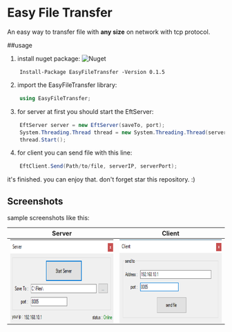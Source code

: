 # Easy File Transfer
An easy way to transfer file with **any size** on network with tcp protocol.

##usage

1. install nuget package:
![Nuget](https://img.shields.io/nuget/v/EasyFileTransfer)
```nuget
	Install-Package EasyFileTransfer -Version 0.1.5
```

2. import the EasyFileTransfer library:
```csharp
	using EasyFileTransfer;
```

3. for server at first you should start the EftServer:
```csharp
	EftServer server = new EftServer(saveTo, port);
    System.Threading.Thread thread = new System.Threading.Thread(server.StartServer);
    thread.Start();
```

4. for client you can send file with this line:
```csharp
	EftClient.Send(Path/to/file, serverIP, serverPort);
```

it's finished. you can enjoy that.
don't forget star this repository. :)

## Screenshots
sample screenshots like this:

| Server  | Client |
| ------------- | ------------- |
| <img align = "center" src="Screenshots/Server.png" width=369 height=193>  | <img align = "center" src="Screenshots/Client.png" width=369 height=193>  |


